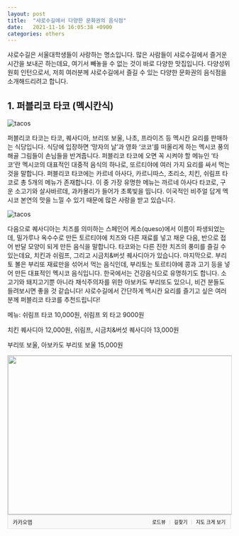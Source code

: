 ```yaml
---
layout: post
title:  "샤로수길에서 다양한 문화권의 음식점"
date:   2021-11-16 16:05:38 +0900
categories: others
---
```

샤로수길은 서울대학생들이 사랑하는 명소입니다. 많은 사람들이 샤로수길에서 즐거운 시간을 보내곤 하는데요, 여기서 빼놓을 수 없는 것이 바로 다양한 맛집입니다. 다양성위원회 인턴으로서, 저희 여러분께 샤로수길에서 즐길 수 있는 다양한 문화권의 음식점을 소개해드리려고 합니다.

## 1. 퍼블리코 타코 (멕시칸식)
![tacos](/assets/images/cuisine/tacos-1.jpg)

퍼블리코 타코는 타코, 퀘사디아, 브리또 보울, 나초, 프라이즈 등 멕시칸 요리를 판매하는 식당입니다. 식당에 입장하면 ‘망자의 날’과 영화 ‘코코’를 떠올리게 하는 멕시코 풍의 해골 그림들이 손님들을 반겨줍니다. 퍼블리코 타코에 오면 꼭 시켜야 할 메뉴인 ‘타코’란 멕시코의 대표적인 대중적 음식의 하나로, 또르티야에 여러 가지 요리를 싸서 먹는 것을 말합니다. 퍼블리코 타코에는 카르네 아사다, 카르니따스, 초리소, 치킨, 쉬림프 타코로 총 5개의 메뉴가 존재합니다. 이 중 가장 유명한 메뉴는 까르네 아사다 타코로, 구운 소고기와 살사바르데, 과카몰리가 들어가 초록빛을 띱니다. 이국적인 비주얼 답게 멕시코 본연의 맛을 느낄 수 있기 때문에 많은 사랑을 받고 있습니다. 

![tacos](/assets/images/cuisine/tacos-2.jpg) 

다음으로 퀘사디아는 치즈를 의미하는 스페인어 케소(queso)에서 이름이 파생되었는데, 밀가루나 옥수수로 만든 토르티야에 치즈와 다른 재료를 넣고 채운 다음, 반으로 접어 반달 모양이 되게 만든 음식을 말합니다. 타코와는 다른 진한 치즈의 풍미를 즐길 수 있는데요, 치킨과 쉬림프, 그리고 시금치&버섯 퀘사디아가 있습니다. 마지막으로. 부리토 볼은 부리또 재료만을 섞어서 먹는 음식인데, 부리토는 토르티야에 콩과 고기 등을 넣어 만든 대표적인 멕시코 음식입니다. 한국에서는 건강음식으로 유명하기도 합니다. 소고기와 돼지고기뿐 아니라 채식주의자를 위한 아보카도 부리또도 있으니, 비건 분들도 들려보시면 좋을 것 같습니다! 샤로수길에서 간단하게 멕시칸 요리를 즐기고 싶은 여러분께 퍼블리코 타코를 추천드립니다!

메뉴: 쉬림프 타코 10,000원, 쉬림프 외 타고 9000원

치킨 퀘사디아 12,000원, 쉬림프, 시금치&버섯 퀘사디아 13,000원

부리또 보울, 아보카도 부리또 보울 15,000원

<div style="font:normal normal 400 12px/normal dotum, sans-serif; width:100%; height:100%; color:#333; position:relative"><div style="height: 360px;"><a href="https://map.kakao.com/?urlX=490764.0&amp;urlY=1105064.0&amp;itemId=569989022&amp;q=%ED%8D%BC%EB%B8%94%EB%A6%AC%EC%BD%94%ED%83%80%EC%BD%94&amp;srcid=569989022&amp;map_type=TYPE_MAP&amp;from=roughmap" target="_blank"><img class="map" src="http://t1.daumcdn.net/roughmap/imgmap/f5c3495f30c2e4274bb8640009c6f1f50e2b8cf994e82fbd97e64d021ddf65db" style="border:1px solid #ccc;" width="638px" height="358px"></a></div><div style="overflow: hidden; padding: 7px 11px; border: 1px solid rgba(0, 0, 0, 0.1); border-radius: 0px 0px 2px 2px; background-color: rgb(249, 249, 249);"><a href="https://map.kakao.com" target="_blank" style="float: left;"><img src="//t1.daumcdn.net/localimg/localimages/07/2018/pc/common/logo_kakaomap.png" alt="카카오맵" style="display:block;width:72px;height:16px" width="72" height="16"></a><div style="float: right; position: relative; top: 1px; font-size: 11px;"><a target="_blank" href="https://map.kakao.com/?from=roughmap&amp;srcid=569989022&amp;confirmid=569989022&amp;q=%ED%8D%BC%EB%B8%94%EB%A6%AC%EC%BD%94%ED%83%80%EC%BD%94&amp;rv=on" style="float:left;height:15px;padding-top:1px;line-height:15px;color:#000;text-decoration: none;">로드뷰</a><span style="width: 1px;padding: 0;margin: 0 8px 0 9px;height: 11px;vertical-align: top;position: relative;top: 2px;border-left: 1px solid #d0d0d0;float: left;"></span><a target="_blank" href="https://map.kakao.com/?from=roughmap&amp;eName=%ED%8D%BC%EB%B8%94%EB%A6%AC%EC%BD%94%ED%83%80%EC%BD%94&amp;eX=490764.0&amp;eY=1105064.0" style="float:left;height:15px;padding-top:1px;line-height:15px;color:#000;text-decoration: none;">길찾기</a><span style="width: 1px;padding: 0;margin: 0 8px 0 9px;height: 11px;vertical-align: top;position: relative;top: 2px;border-left: 1px solid #d0d0d0;float: left;"></span><a target="_blank" href="https://map.kakao.com?map_type=TYPE_MAP&amp;from=roughmap&amp;srcid=569989022&amp;itemId=569989022&amp;q=%ED%8D%BC%EB%B8%94%EB%A6%AC%EC%BD%94%ED%83%80%EC%BD%94&amp;urlX=490764.0&amp;urlY=1105064.0" style="float:left;height:15px;padding-top:1px;line-height:15px;color:#000;text-decoration: none;">지도 크게 보기</a></div></div></div>


## 2. 분짜하노이(베트남식)
!["Bun Cha"](/assets/images/cuisine/buncha-1.jpg)

다음은 많은 학생들이 사랑하는 베트남 음식점, 분짜 하노이입니다. 분짜 하노이의 대표 메뉴는 분짜와 쌀국수, 그리고 반미입니다. 쌀국수와 달리 분짜와 반미는 아직 모르는 사람들이 많습니다. 분짜는 새콤달콤한 맛이 나는 느억맘 소스에 쌀국수와 숯불에 구운 돼지고기, 채소를 함께 적셔먹는 음식이다. 돼지고기를 소스에 찍어 먹는 것이 익숙하지 않을 수 있지만, 한번 먹는다면 다시는 잊지 못할 맛이 될 것입니다. 돼지고기의 느끼함을 상큼한 소스가 중화시켜 계속해서 입에 넣고싶어지는 매력이 있습니다. 반미는 베트남식 바게트빵 샌드위치입니다. 베트남이 프랑스의 식민지배를 받던 시절 프랑스의 식문화가 유입되어 만들어진 음식으로, 동 서양의 매력을 모두 담고 있습니다. 얼핏 보면 샌드위치와 비슷해 보이지만, 반미는 바게트 빵에 돼지고기, 새우완자, 채소, 그리고 간장과 느악맘 등의 소스를 쳐서 먹습니다. 반미는 베트남을 대표하는 길거리 음식으로, 간단하면서도 든든하게 배를 채울 수 있는 메뉴입니다. 이곳의 쌀국수 또한 특별한데요, 가장 인기있는 메뉴는 매운곱창쌀국수 입니다. 쫄깃한 곱창과 매콤한 국물이 완벽한 조화를 이루는 매운곱창쌀국수는 많은 사랑을 받고 있습니다. 맛있는 베트남 음식을 합리적인 가격에 즐기고 싶으신 분들에게 분짜 하노이를 추천드립니다!

메뉴: 반미(Saigon baguette) 6500원

하노이분짜 14,000원

하노이쌀국수 9,500원

매운곱창쌀국수 13,000원

<div style="font:normal normal 400 12px/normal dotum, sans-serif; width:100%; height:100%; color:#333; position:relative"><div style="height: 360px;"><a href="https://map.kakao.com/?urlX=489523.0&amp;urlY=1105412.0&amp;itemId=1138403559&amp;q=%EB%B6%84%EC%A7%9C%ED%95%98%EB%85%B8%EC%9D%B4%20%EC%84%9C%EC%9A%B8%EB%8C%80%EC%9E%85%EA%B5%AC%EC%A0%90&amp;srcid=1138403559&amp;map_type=TYPE_MAP&amp;from=roughmap" target="_blank"><img class="map" src="http://t1.daumcdn.net/roughmap/imgmap/fa05fc37db05f08d698b219e4f378b0c2700549d84a7b7cac803178f8fa8ce14" style="border:1px solid #ccc;" width="638px" height="358px"></a></div><div style="overflow: hidden; padding: 7px 11px; border: 1px solid rgba(0, 0, 0, 0.1); border-radius: 0px 0px 2px 2px; background-color: rgb(249, 249, 249);"><a href="https://map.kakao.com" target="_blank" style="float: left;"><img src="//t1.daumcdn.net/localimg/localimages/07/2018/pc/common/logo_kakaomap.png" alt="카카오맵" style="display:block;width:72px;height:16px" width="72" height="16"></a><div style="float: right; position: relative; top: 1px; font-size: 11px;"><a target="_blank" href="https://map.kakao.com/?from=roughmap&amp;srcid=1138403559&amp;confirmid=1138403559&amp;q=%EB%B6%84%EC%A7%9C%ED%95%98%EB%85%B8%EC%9D%B4%20%EC%84%9C%EC%9A%B8%EB%8C%80%EC%9E%85%EA%B5%AC%EC%A0%90&amp;rv=on" style="float:left;height:15px;padding-top:1px;line-height:15px;color:#000;text-decoration: none;">로드뷰</a><span style="width: 1px;padding: 0;margin: 0 8px 0 9px;height: 11px;vertical-align: top;position: relative;top: 2px;border-left: 1px solid #d0d0d0;float: left;"></span><a target="_blank" href="https://map.kakao.com/?from=roughmap&amp;eName=%EB%B6%84%EC%A7%9C%ED%95%98%EB%85%B8%EC%9D%B4%20%EC%84%9C%EC%9A%B8%EB%8C%80%EC%9E%85%EA%B5%AC%EC%A0%90&amp;eX=489523.0&amp;eY=1105412.0" style="float:left;height:15px;padding-top:1px;line-height:15px;color:#000;text-decoration: none;">길찾기</a><span style="width: 1px;padding: 0;margin: 0 8px 0 9px;height: 11px;vertical-align: top;position: relative;top: 2px;border-left: 1px solid #d0d0d0;float: left;"></span><a target="_blank" href="https://map.kakao.com?map_type=TYPE_MAP&amp;from=roughmap&amp;srcid=1138403559&amp;itemId=1138403559&amp;q=%EB%B6%84%EC%A7%9C%ED%95%98%EB%85%B8%EC%9D%B4%20%EC%84%9C%EC%9A%B8%EB%8C%80%EC%9E%85%EA%B5%AC%EC%A0%90&amp;urlX=489523.0&amp;urlY=1105412.0" style="float:left;height:15px;padding-top:1px;line-height:15px;color:#000;text-decoration: none;">지도 크게 보기</a></div></div></div>

## 3. 씨앗양식 (한식과 양식이 크로스 오버)
<!-- ![italy](/assets/images/cuisine/italia.jpg) -->

다음은 이탈리안 양식집인 ‘씨앗양식’입니다. 샤로수길에는 많은 양식집이 있습니다. 그러나 씨앗양식은 많은 학생들이 알지 못하는 숨겨진 맛집입니다. 분위기도 아늑하고, 가격도 합리적인 편이기 때문에 양식을 즐기고 싶은 학생들이 즐겨 찾는 식당이기도 합니다. 또 이곳의 특별한 점은 한식과 양식이 크로스 오버된 메뉴를 즐길 수 있다는 것입니다.
얼큰 뚝배기 파스타는 씨앗양식에서 가장 인기 있는 메뉴 중 하나입니다. 뚝배기는 국물 요리를 담는 한국의 전통적인 그릇인데, 특이하게도 이 곳은 파스타를 뚝배기에 담아서 냅니다. 파스타는 토마토 베이스에 굉장히 매콤해서 함께 나온 치킨밥과 반드시 같이 먹어야 합니다. 낙지젓 로제 파스타도 씨앗양식을 대표하는 메뉴인데요, 낙지젓은 젓갈의 한 종류로 낙지를 소금과 양념에 절인 한국의 전통 음식을 뜻합니다. 낙지젓과 로제파스타, 굉장히 안 어울릴 것 같지만 실제로 먹어보면 낙지젓의 짭짤함과 로제파스타의 고소함이 환상적으로 어우러집니다. 가히 동서양의 만남이라고 할 수 있겠습니다. 여기에 인심 좋은 찹스테이크와 피자도 빠질 수 없겠죠! 아늑한 레스토랑에서 부담스럽지 않은 한식과 양식의 크로스오버를 즐기고 싶은 분들께 씨앗양식을 추천드립니다.

<img style="float: center; width:300px; height: 300px;" src="/assets/images/cuisine/italia.jpg">

메뉴: 얼큰 뚝배기 파스타(+ 치킨밥) 13,000원

낙지젓 로제파스타 10,000원

반숙 오믈렛 필라프 9,000원

찹스테이크 14,000원

고르곤졸라 피자 12,000원

<div style="font:normal normal 400 12px/normal dotum, sans-serif; top: 10px; width:100%; height:100%; color:#333; position:relative"><div style="height: 360px;"><a href="https://map.kakao.com/?urlX=489826.0&amp;urlY=1105420.0&amp;itemId=1982406344&amp;q=%EC%94%A8%EC%95%97%EC%96%91%EC%8B%9D&amp;srcid=1982406344&amp;map_type=TYPE_MAP&amp;from=roughmap" target="_blank"><img class="map" src="http://t1.daumcdn.net/roughmap/imgmap/79dc3f5d0a595a591e26ab494a28d2bee549b6f72590180eb004c97cff3182f5" style="border:1px solid #ccc;" width="638px" height="358px"></a></div><div style="overflow: hidden; padding: 7px 11px; border: 1px solid rgba(0, 0, 0, 0.1); border-radius: 0px 0px 2px 2px; background-color: rgb(249, 249, 249);"><a href="https://map.kakao.com" target="_blank" style="float: left;"><img src="//t1.daumcdn.net/localimg/localimages/07/2018/pc/common/logo_kakaomap.png" alt="카카오맵" style="display:block;width:72px;height:16px" width="72" height="16"></a><div style="float: right; position: relative; top: 1px; font-size: 11px;"><a target="_blank" href="https://map.kakao.com/?from=roughmap&amp;srcid=1982406344&amp;confirmid=1982406344&amp;q=%EC%94%A8%EC%95%97%EC%96%91%EC%8B%9D&amp;rv=on" style="float:left;height:15px;padding-top:1px;line-height:15px;color:#000;text-decoration: none;">로드뷰</a><span style="width: 1px;padding: 0;margin: 0 8px 0 9px;height: 11px;vertical-align: top;position: relative;top: 2px;border-left: 1px solid #d0d0d0;float: left;"></span><a target="_blank" href="https://map.kakao.com/?from=roughmap&amp;eName=%EC%94%A8%EC%95%97%EC%96%91%EC%8B%9D&amp;eX=489826.0&amp;eY=1105420.0" style="float:left;height:15px;padding-top:1px;line-height:15px;color:#000;text-decoration: none;">길찾기</a><span style="width: 1px;padding: 0;margin: 0 8px 0 9px;height: 11px;vertical-align: top;position: relative;top: 2px;border-left: 1px solid #d0d0d0;float: left;"></span><a target="_blank" href="https://map.kakao.com?map_type=TYPE_MAP&amp;from=roughmap&amp;srcid=1982406344&amp;itemId=1982406344&amp;q=%EC%94%A8%EC%95%97%EC%96%91%EC%8B%9D&amp;urlX=489826.0&amp;urlY=1105420.0" style="float:left;height:15px;padding-top:1px;line-height:15px;color:#000;text-decoration: none;">지도 크게 보기</a></div></div></div>

## 4. 텐동 요츠야 (일본식)
![japanese](/assets/images/cuisine/japan-1.jpg)
<!-- ![japanese](/assets/images/cuisine/japan-2.jpg) -->

텐동 요츠야는 샤로수길에서 가장 유명한 일식 레스토랑입니다. 길면 한 시간 이상 기다려야 할 때도 있습니다. 그러나 한 시간을 기다릴 가치가 있는 식당입니다. 텐동 요츠야의 주 메뉴는 바로 ‘텐동’입니다. 텐동은 튀김 덮밥으로, 튀김을 뜻하는 일본어인 ‘덴뿌라’와 덮밥을 뜻하는 ‘동’이 합쳐져서 만들어진 말입니다. 올라가는 튀김 종류는 주로 새우, 단호박, 오징어, 가지, 연근, 꽈리고추, 붕장어, 온천달걀, 김, 등이 있습니다. 튀김이 덮이는 작은 그릇이 얹어져 나오는데, 튀김이 크고 많기 때문에 이 그릇에 튀김을 덜어가며 먹는다. 그리고 계란은 반숙으로 나오는데 이 반숙계란을 밥 위에 터뜨려서 먹는 것이 기본적인 식사방법입니다. 밥에 튀김을 얹어 먹는 것은 조금 느끼하기 때문에, 간장 소스와 와사비를 적절하게 곁들여 먹는 것이 중요합니다. 다른 국가에서도 튀김을 즐겨먹긴 하지만, 튀김을 밥과 함께 먹는 경우는 일본이 유일하다고 할 수 있습니다. 그렇기 때문에 텐동 요츠야를 방문하면 한 번도 경험해보지 못한 맛을 즐길 수 있습니다. 구성되는 튀김의 종류에 따라 다양한 메뉴를 선택할 수 있습니다. 깔끔한 맛을 원한다면 기본 텐동을, 푸짐한 한 상을 원한다면 다양한 튀김이 올라간 스페샬 텐동을 선택할 수 있습니다. 여기에 하이볼까지 곁들인다면 정말 최고의 만찬이 될 것입니다. 라멘과 스시 말고 다른 일식을 시도해 보고픈 분들께 텐동 요츠야를 추천합니다!

<!-- <img style="float: right; width:250px; height: 250px;" src="/assets/images/cuisine/japan-2.jpg"> -->

메뉴: 텐동요츠야 8,000원

스페샬텐동 15,000원

에비죠텐동 12,000원

토쿠죠텐동 13,000원

전복텐동 12,000원

<div style="font:normal normal 400 12px/normal dotum, sans-serif; top: 10px; width: 100%; height:100%; color:#333; position:relative"><div style="height: 360px;"><a href="https://map.kakao.com/?urlX=489935.0&amp;urlY=1105423.0&amp;itemId=1226967920&amp;q=%ED%85%90%EB%8F%99%EC%9A%94%EC%B8%A0%EC%95%BC&amp;srcid=1226967920&amp;map_type=TYPE_MAP&amp;from=roughmap" target="_blank"><img class="map" src="http://t1.daumcdn.net/roughmap/imgmap/59505cd802ab66329faec37616953f046b50f6b1d29c96866b869581d7f87b1c" style="border:1px solid #ccc;" width="638px" height="358px"></a></div><div style="overflow: hidden; padding: 7px 11px; border: 1px solid rgba(0, 0, 0, 0.1); border-radius: 0px 0px 2px 2px; background-color: rgb(249, 249, 249);"><a href="https://map.kakao.com" target="_blank" style="float: left;"><img src="//t1.daumcdn.net/localimg/localimages/07/2018/pc/common/logo_kakaomap.png" alt="카카오맵" style="display:block;width:72px;height:16px" width="72" height="16"></a><div style="float: right; position: relative; top: 1px; font-size: 11px;"><a target="_blank" href="https://map.kakao.com/?from=roughmap&amp;srcid=1226967920&amp;confirmid=1226967920&amp;q=%ED%85%90%EB%8F%99%EC%9A%94%EC%B8%A0%EC%95%BC&amp;rv=on" style="float:left;height:15px;padding-top:1px;line-height:15px;color:#000;text-decoration: none;">로드뷰</a><span style="width: 1px;padding: 0;margin: 0 8px 0 9px;height: 11px;vertical-align: top;position: relative;top: 2px;border-left: 1px solid #d0d0d0;float: left;"></span><a target="_blank" href="https://map.kakao.com/?from=roughmap&amp;eName=%ED%85%90%EB%8F%99%EC%9A%94%EC%B8%A0%EC%95%BC&amp;eX=489935.0&amp;eY=1105423.0" style="float:left;height:15px;padding-top:1px;line-height:15px;color:#000;text-decoration: none;">길찾기</a><span style="width: 1px;padding: 0;margin: 0 8px 0 9px;height: 11px;vertical-align: top;position: relative;top: 2px;border-left: 1px solid #d0d0d0;float: left;"></span><a target="_blank" href="https://map.kakao.com?map_type=TYPE_MAP&amp;from=roughmap&amp;srcid=1226967920&amp;itemId=1226967920&amp;q=%ED%85%90%EB%8F%99%EC%9A%94%EC%B8%A0%EC%95%BC&amp;urlX=489935.0&amp;urlY=1105423.0" style="float:left;height:15px;padding-top:1px;line-height:15px;color:#000;text-decoration: none;">지도 크게 보기</a></div></div></div>

## 5. 제주상회 (한식)
![jeju](/assets/images/cuisine/jeju-1.jpg)

제주상회는 제주도의 전통 음식을 먹을 수 있는 식당입니다. 예로부터 제주도는 한반도와 떨어져 있었기 때문에, 내륙과는 다른 독특한 고유의 음식문화를 발전해왔습니다. 제주상회에서 꼭 먹어보아야 할 메뉴는 고기국수입니다. 고기국수는 말 그대로 사골 국물에 보쌈고기가 올라간 국수요리입니다. 추운 겨울에 더욱 생각이 나는 따뜻한 음식입니다. 국수 위에 올라가는 고기를 돔베고기라고 하는데, 제주도 방언에서 돔베는 도마입니다. 즉, 돔베고기는 담백하게 찐 돼지고기를 도마에 먹기 좋게 썰은 것을 의미합니다. 돔베고기는 무척 부드럽고 담백해서 사골 국물과 함께 먹어도 전혀 느끼하지 않습니다. 몸국은 제주도의 해초 ‘모자반’을 진한 사골육수와 함께 끓여낸 제주도의 전통 국입니다. 제주도는 섬이기 때문에 해산물을 이용한 요리가 발달했는데, 몸국 또한 그 중 하나입니다. 몸국은 해산물 특유의 개운함과 사골육수의 고소함을 모두 맛볼 수 있는 맛있는 요리입니다. 이 외에도 돔베고기가 올라간 비빔국수와 제주도식 찹쌀순대 역시 제주상회가 자랑하는 제주도 요리입니다. 제주도에서 고기국수를 먹어본 편집자의 의견으로는, 제주상회의 고기국수가 제주도에서 먹은 고기국수와 차이가 없다고 생각합니다. 제주상회에 온다면 샤로수길에서 제주도를 맛볼 수 있을 것입니다.

<img style="float: right; width:250px; height: 250px;" src="/assets/images/cuisine/jeju-2.jpg">

메뉴: 고기국수 8,500원

고기국밥 8,500원

비빔국수 8,500원

돔베고기 (보통)25,000원

몸국 8,000원

제주 찹쌀순대 13,000원

<div style="font:normal normal 400 12px/normal dotum, sans-serif; width:100%; height:100%; color:#333; position:relative"><div style="height: 360px;"><a href="https://map.kakao.com/?urlX=490793.0&amp;urlY=1104940.0&amp;itemId=27436494&amp;q=%EC%A0%9C%EC%A3%BC%EC%83%81%ED%9A%8C&amp;srcid=27436494&amp;map_type=TYPE_MAP&amp;from=roughmap" target="_blank"><img class="map" src="http://t1.daumcdn.net/roughmap/imgmap/f5c676c98d3b9b86f3c3b567c00d0e2dac44d0d7b24b7af23028454c0920072d" style="border:1px solid #ccc;" width="638px" height="358px"></a></div><div style="overflow: hidden; padding: 7px 11px; border: 1px solid rgba(0, 0, 0, 0.1); border-radius: 0px 0px 2px 2px; background-color: rgb(249, 249, 249);"><a href="https://map.kakao.com" target="_blank" style="float: left;"><img src="//t1.daumcdn.net/localimg/localimages/07/2018/pc/common/logo_kakaomap.png" alt="카카오맵" style="display:block;width:72px;height:16px" width="72" height="16"></a><div style="float: right; position: relative; top: 1px; font-size: 11px;"><a target="_blank" href="https://map.kakao.com/?from=roughmap&amp;srcid=27436494&amp;confirmid=27436494&amp;q=%EC%A0%9C%EC%A3%BC%EC%83%81%ED%9A%8C&amp;rv=on" style="float:left;height:15px;padding-top:1px;line-height:15px;color:#000;text-decoration: none;">로드뷰</a><span style="width: 1px;padding: 0;margin: 0 8px 0 9px;height: 11px;vertical-align: top;position: relative;top: 2px;border-left: 1px solid #d0d0d0;float: left;"></span><a target="_blank" href="https://map.kakao.com/?from=roughmap&amp;eName=%EC%A0%9C%EC%A3%BC%EC%83%81%ED%9A%8C&amp;eX=490793.0&amp;eY=1104940.0" style="float:left;height:15px;padding-top:1px;line-height:15px;color:#000;text-decoration: none;">길찾기</a><span style="width: 1px;padding: 0;margin: 0 8px 0 9px;height: 11px;vertical-align: top;position: relative;top: 2px;border-left: 1px solid #d0d0d0;float: left;"></span><a target="_blank" href="https://map.kakao.com?map_type=TYPE_MAP&amp;from=roughmap&amp;srcid=27436494&amp;itemId=27436494&amp;q=%EC%A0%9C%EC%A3%BC%EC%83%81%ED%9A%8C&amp;urlX=490793.0&amp;urlY=1104940.0" style="float:left;height:15px;padding-top:1px;line-height:15px;color:#000;text-decoration: none;">지도 크게 보기</a></div></div></div>

## 6. 옷살 (인도식)

다음으로 소개할 옷살은 인도 정통 요리 전문점입니다. 옷살은 “배고픈 자를 배부르게 해준다”는 의미를 가지고 있는 북인도 재력의 신 이름입니다. 다양한 신을 믿는 인도의 종교적 특징이 잘 드러나는 이름입니다. 직원분들도 인도 전통의상을 입고 있어서 정말 인도에 온 것 같은 느낌을 받을 수 이습니다. 옷살의 특징은 메뉴가 매우 다양하다는 것입니다. 탄두리 치킨, 탄두리 새우, 탄두리 난 등 탄두리 스페셜 메뉴와 양고기 꼬르마, 해산물 빈달루, 파락 파니르, 해산물 커리 피자, 해산물 커리 파스타, 인도 쌀밥 등 다양한 커리 스페셜을 즐길 수 있습니다.

![indian](/assets/images/cuisine/indian.jpg)

탄두리는 화덕을 뜻하는 단어인 탄두르(Tandoor)에서 파생된 말로, 탄두르에서 익힌 요리를 뜻합니다. 탄두르는 인도에서 오븐이나 그릴 역할을 하며, 간접열로 음식을 익힙니다. 대표적인 메뉴가 바로 탄두리 치킨입니다. 커리는 말할 필요가 없는 인도 음식으로, 양고기부터 해산물까지 굉장히 다양한 종류가 있습니다. 심지어는 커리를 이용한 피자와 파스타가 있을 정도로 세계화가 된 메뉴이기도 합니다. 옷살에서 탄두리와 커리 말고도 놓쳐서는 안될 것이 있습니다. 바로 라씨입니다. 라씨는 인도의 전통 음료로, 요거트 원액과 과일을 넣어서 만드는 음료입니다. 건강과 미용에 탁월한 효과를 가지고 있어서 여성들도 즐겨 마시는 음료이기도 합니다. 상큼한 라씨를 마셔야지만 진정으로 인도 요리를 즐겼다고 할 수 있을 것입니다. 이처럼 옷살은 이름부터 메뉴까지 인도의 향기를 흠뻑 즐길 수 있는 식당입니다. ‘진짜’ 인도 요리를 경험하고 싶으신 분들에게 옷살을 강력하게 추천합니다.

메뉴: 탄두리치킨 (1마리) 19,000원

버터치킨커리 11,000원

탄두리왕새우 (5마리) 27,000원

라차파라타 3,500원

라씨 4,000원

<div style="font:normal normal 400 12px/normal dotum, sans-serif; width:100%; height:100%; color:#333; position:relative"><div style="height: 360px;"><a href="https://map.kakao.com/?urlX=489607.0&amp;urlY=1105648.0&amp;itemId=12740961&amp;q=%EC%98%B7%EC%82%B4&amp;srcid=12740961&amp;map_type=TYPE_MAP&amp;from=roughmap" target="_blank"><img class="map" src="http://t1.daumcdn.net/roughmap/imgmap/967f022db6aa0e1ef1b5b9ee2b2e5f8321742dd05b87a3cc090067be89e13382" style="border:1px solid #ccc;" width="638px" height="358px"></a></div><div style="overflow: hidden; padding: 7px 11px; border: 1px solid rgba(0, 0, 0, 0.1); border-radius: 0px 0px 2px 2px; background-color: rgb(249, 249, 249);"><a href="https://map.kakao.com" target="_blank" style="float: left;"><img src="//t1.daumcdn.net/localimg/localimages/07/2018/pc/common/logo_kakaomap.png" alt="카카오맵" style="display:block;width:72px;height:16px" width="72" height="16"></a><div style="float: right; position: relative; top: 1px; font-size: 11px;"><a target="_blank" href="https://map.kakao.com/?from=roughmap&amp;srcid=12740961&amp;confirmid=12740961&amp;q=%EC%98%B7%EC%82%B4&amp;rv=on" style="float:left;height:15px;padding-top:1px;line-height:15px;color:#000;text-decoration: none;">로드뷰</a><span style="width: 1px;padding: 0;margin: 0 8px 0 9px;height: 11px;vertical-align: top;position: relative;top: 2px;border-left: 1px solid #d0d0d0;float: left;"></span><a target="_blank" href="https://map.kakao.com/?from=roughmap&amp;eName=%EC%98%B7%EC%82%B4&amp;eX=489607.0&amp;eY=1105648.0" style="float:left;height:15px;padding-top:1px;line-height:15px;color:#000;text-decoration: none;">길찾기</a><span style="width: 1px;padding: 0;margin: 0 8px 0 9px;height: 11px;vertical-align: top;position: relative;top: 2px;border-left: 1px solid #d0d0d0;float: left;"></span><a target="_blank" href="https://map.kakao.com?map_type=TYPE_MAP&amp;from=roughmap&amp;srcid=12740961&amp;itemId=12740961&amp;q=%EC%98%B7%EC%82%B4&amp;urlX=489607.0&amp;urlY=1105648.0" style="float:left;height:15px;padding-top:1px;line-height:15px;color:#000;text-decoration: none;">지도 크게 보기</a></div></div></div>

## 

이처럼 샤로수길에는 다양한 문화권의 음식을 즐길 수 있는 식당이 많습니다. 코로나 백신 접종률이 늘며 식당 제한이 풀리고 있는 만큼, 서울대를 다니는 동안 샤로수길의 많은 식당들을 즐겨보는 것을 강력하게 추천합니다! (+ 여러분의 최애 식당은 어디인가요? 코멘트 창에 자유롭게 의견 남겨주시면 감사하겠습니다!)









